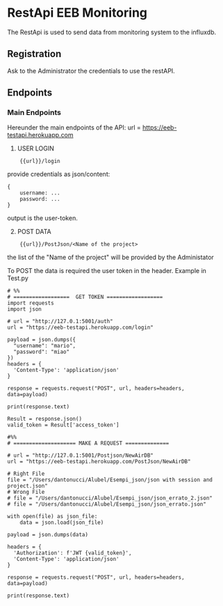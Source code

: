 # RestApi EEB Monitoring

The RestApi is used to send data from monitoring system to the influxdb.

## Registration 
Ask to the Administrator the credentials to use the restAPI. 

## Endpoints
### Main Endpoints

Hereunder the main endpoints of the API: 
url = https://eeb-testapi.herokuapp.com

1) USER LOGIN 
```
    {{url}}/login 
```
provide credentials as json/content:

    {
        username: ...
        password: ...
    }

output is the user-token. 

2) POST DATA    
```
    {{url}}/PostJson/<Name of the project>
```
the list of the "Name of the project" will be provided by the Administator

To POST the data is required the user token in the header. 
Example in Test.py

```
# %% 
# ==================  GET TOKEN ================== 
import requests
import json

# url = "http://127.0.1:5001/auth"
url = "https://eeb-testapi.herokuapp.com/login"

payload = json.dumps({
  "username": "mario",
  "password": "miao"
})
headers = {
  'Content-Type': 'application/json'
}

response = requests.request("POST", url, headers=headers, data=payload)

print(response.text)

Result = response.json()
valid_token = Result['access_token']

#%%
# ==================== MAKE A REQUEST ==============

# url = "http://127.0.1:5001/Postjson/NewAirDB"
url = "https://eeb-testapi.herokuapp.com/PostJson/NewAirDB"

# Right File
file = "/Users/dantonucci/Alubel/Esempi_json/json with session and project.json"
# Wrong File
# file = "/Users/dantonucci/Alubel/Esempi_json/json_errato_2.json"
# file = "/Users/dantonucci/Alubel/Esempi_json/json_errato.json"

with open(file) as json_file:
    data = json.load(json_file)

payload = json.dumps(data)

headers = {
  'Authorization': f'JWT {valid_token}',
  'Content-Type': 'application/json'
}

response = requests.request("POST", url, headers=headers, data=payload)

print(response.text)
```
